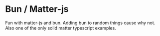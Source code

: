 # Bun / Matter-js

Fun with matter-js and bun. Adding bun to random things cause why not. Also one of the only solid matter typescript examples.

